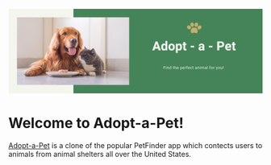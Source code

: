 ![Banner](https://github.com/Natejo91/Adopt-a-Pet/blob/main/assets/Capstone-Banner.png)

# Welcome to Adopt-a-Pet!
[Adopt-a-Pet](https://adopt-a-pet-app.herokuapp.com) is a clone of the popular PetFinder app which contects users to animals from animal shelters all over the United States.
